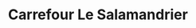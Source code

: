 ---
title: "Carrefour Le Salamandrier"
url: /draguignan/carrefour-le-salamandrier/
shop: Einkaufszentrum
---